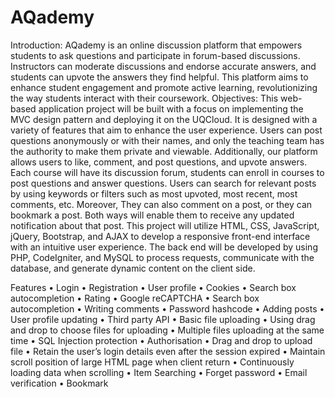 # AQademy
Introduction:
AQademy is an online discussion platform that empowers students to ask questions and participate in forum-based discussions. Instructors can moderate discussions and endorse accurate answers, and students can upvote the answers they find helpful. This platform aims to enhance student engagement and promote active learning, revolutionizing the way students interact with their coursework.
Objectives:
This web-based application project will be built with a focus on implementing the MVC design pattern and deploying it on the UQCloud. It is designed with a variety of features that aim to enhance the user experience. Users can post questions anonymously or with their names, and only the teaching team has the authority to make them private and viewable. Additionally, our platform allows users to like, comment, and post questions, and upvote answers.
Each course will have its discussion forum, students can enroll in courses to post questions and answer questions. Users can search for relevant posts by using keywords or filters such as most upvoted, most recent, most comments, etc. Moreover, They can also comment on a post, or they can bookmark a post. Both ways will enable them to receive any updated notification about that post.
This project will utilize HTML, CSS, JavaScript, jQuery, Bootstrap, and AJAX to develop a responsive front-end interface with an intuitive user experience. The back end will be developed by using PHP, CodeIgniter, and MySQL to process requests, communicate with the database, and generate dynamic content on the client side.


Features
• Login
• Registration
• User profile
• Cookies
• Search box autocompletion
• Rating
• Google reCAPTCHA
• Search box autocompletion
• Writing comments
• Password hashcode
• Adding posts
• User profile updating
• Third party API
• Basic file uploading
• Using drag and drop to choose files for uploading
• Multiple files uploading at the same time
• SQL Injection protection
• Authorisation
• Drag and drop to upload file
• Retain the user’s login details even after the session expired
• Maintain scroll position of large HTML page when client return
• Continuously loading data when scrolling
• Item Searching
• Forget password
• Email verification
• Bookmark
